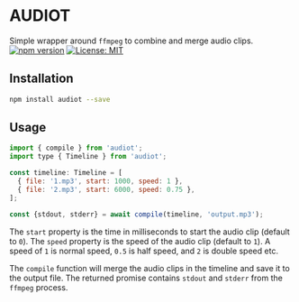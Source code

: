 # AUDIOT

Simple wrapper around `ffmpeg` to combine and merge audio clips.
[![npm version](https://badge.fury.io/js/audiot.svg)](https://badge.fury.io/js/audiot)
[![License: MIT](https://img.shields.io/badge/License-MIT-yellow.svg)](https://opensource.org/licenses/MIT)

## Installation

```bash
npm install audiot --save
```

## Usage

```js
import { compile } from 'audiot';
import type { Timeline } from 'audiot';

const timeline: Timeline = [
  { file: '1.mp3', start: 1000, speed: 1 },
  { file: '2.mp3', start: 6000, speed: 0.75 },
];

const {stdout, stderr} = await compile(timeline, 'output.mp3');
```

The `start` property is the time in milliseconds to start the audio clip (default to `0`). The `speed` property is the speed of the audio clip (default to `1`). A speed of `1` is normal speed, `0.5` is half speed, and `2` is double speed etc.

The `compile` function will merge the audio clips in the timeline and save it to the output file. The returned promise contains `stdout` and `stderr` from the `ffmpeg` process.
